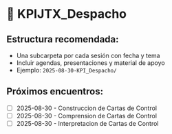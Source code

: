# 📅 KPIJTX_Despacho

## Estructura recomendada:
- Una subcarpeta por cada sesión con fecha y tema
- Incluir agendas, presentaciones y material de apoyo
- Ejemplo: `2025-08-30-KPI_Despacho/`

## Próximos encuentros:
- [ ] 2025-08-30 - Construccion de Cartas de Control
- [ ] 2025-08-30 - Comprension de Cartas de Control
- [ ] 2025-08-30 - Interpretacion de Cartas de Control
